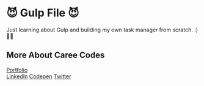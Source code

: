 # 😈 Gulp File 😈
Just learning about Gulp and building my own task manager from scratch. :) ✌🏻

## More About Caree Codes
<a href="caree.codes">Portfolio</a><br/>
<a href="https://www.linkedin.com/in/caree-youngman-a87339ab/">LinkedIn</a>
<a href="https://codepen.io/careecodes/">Codepen</a>
<a href="https://twitter.com/careecodes">Twitter</a>